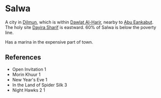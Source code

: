# Salwa
A city in [Dilmun](wiki/Location/Region/Dilmun.md), which is within [Dawlat Al-Harir](wiki/Location/Dawlat%20Al-Harir.md), nearby to [Abu Eankabut](wiki/Location/Region/Abu%20Eankabut.md). The holy site [Dayira Sharif](wiki/Dayira%20Sharif) is eastward. 60% of Salwa is below the poverty line.

Has a marina in the expensive part of town.

## References
- Open Invitation 1
- Morin Khuur 1
- New Year's Eve 1
- In the Land of Spider Silk 3
- Night Hawks 2 1
